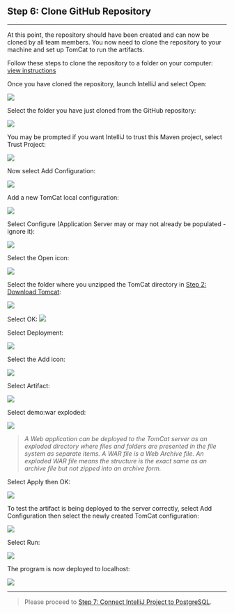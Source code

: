 ## Step 6: Clone GitHub Repository

---

At this point, the repository should have been created and can now be cloned by all team members.
You now need to clone the repository to your machine and set up TomCat to run the artifacts.

Follow these steps to clone the repository to a folder on your computer: [view instructions](https://docs.github.com/en/github/creating-cloning-and-archiving-repositories/cloning-a-repository-from-github/cloning-a-repository)

Once you have cloned the repository, launch IntelliJ and select Open:

![](resources/6_github_clone_1.png)

Select the folder you have just cloned from the GitHub repository:

![](resources/6_github_clone_2.png)

You may be prompted if you want IntelliJ to trust this Maven project, select Trust Project:

![](resources/6_github_clone_3.png)

Now select Add Configuration:

![](resources/6_github_clone_4.png)

Add a new TomCat local configuration:

![](resources/6_github_clone_5.png)

Select Configure (Application Server may or may not already be populated - ignore it):

![](resources/6_github_clone_6.png)

Select the Open icon:

![](resources/6_github_clone_7.png)

Select the folder where you unzipped the TomCat directory in [Step 2: Download Tomcat](2_tomcat_download.md):

![](resources/6_github_clone_8.png)

Select OK:
![](resources/6_github_clone_9.png)

Select Deployment:

![](resources/6_github_clone_10.png)

Select the Add icon:

![](resources/6_github_clone_11.png)

Select Artifact:

![](resources/6_github_clone_12.png)

Select demo:war exploded:

![](resources/6_github_clone_13.png)
> *A Web application can be deployed to the TomCat server as an exploded directory where files and folders are presented 
in the file system as separate items. A WAR file is a Web Archive file. An exploded WAR file means the structure is the 
exact same as an archive file but not zipped into an archive form.*

Select Apply then OK:

![](resources/6_github_clone_14.png)

To test the artifact is being deployed to the server correctly, select Add Configuration then select the newly created 
TomCat configuration:

![](resources/6_github_clone_15.png)

Select Run:

![](resources/6_github_clone_16.png)

The program is now deployed to localhost:

![](resources/6_github_clone_17.png)

---

> Please proceed to [Step 7: Connect IntelliJ Project to PostgreSQL](7_connect_intellij_postgresql.md).
